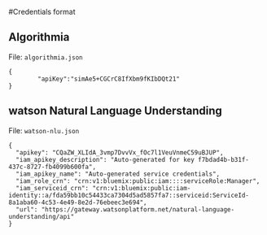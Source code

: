 #Credentials format

## Algorithmia

File: `algorithmia.json`

```
{
        "apiKey":"simAe5+CGCrC8IfXbm9fKIbDQt21"
}

``` 
## watson Natural Language Understanding

File: `watson-nlu.json`

``` 
{
  "apikey": "CQaZW_XLIdA_3vmp7DvvVx_fOc7l1VeuVnmeC59uBJUP",
  "iam_apikey_description": "Auto-generated for key f7bdad4b-b31f-437c-8727-fb4099b600fa",
  "iam_apikey_name": "Auto-generated service credentials",
  "iam_role_crn": "crn:v1:bluemix:public:iam::::serviceRole:Manager",
  "iam_serviceid_crn": "crn:v1:bluemix:public:iam-identity::a/fda59bb10c54433ca7304d5ad5857fa7::serviceid:ServiceId-8a1aba60-4c53-4e49-8e2d-76ebeec3e694",
  "url": "https://gateway.watsonplatform.net/natural-language-understanding/api"
}

``` 
